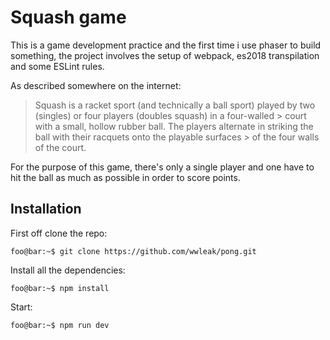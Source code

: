 # Squash game

This is a game development practice and the first time i use phaser to build something, the project involves the setup of webpack, es2018 transpilation and some ESLint rules.


As described somewhere on the internet:

> Squash is a racket sport (and technically a ball sport) played by two (singles) or four players (doubles squash) in a four-walled > court with a small, hollow rubber ball. The players alternate in striking the ball with their racquets onto the playable surfaces > of the four walls of the court.

For the purpose of this game, there's only a single player and one have to hit the ball as much as possible in order to score points.

## Installation

First off clone the repo:

```console
foo@bar:~$ git clone https://github.com/wwleak/pong.git
```

Install all the dependencies:

```console
foo@bar:~$ npm install
```
Start:

```console
foo@bar:~$ npm run dev
```
